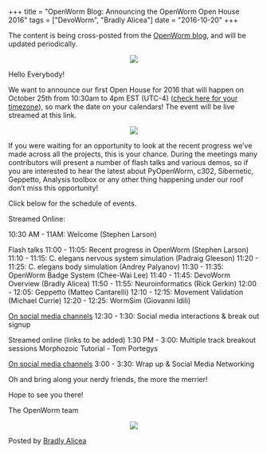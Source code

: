+++
title =  "OpenWorm Blog: Announcing the OpenWorm Open House 2016"
tags = ["DevoWorm", "Bradly Alicea"]
date = "2016-10-20"
+++

The content is being cross-posted from the [OpenWorm blog](https://blog.openworm.org/), and will be updated periodically.

<p align="center">
    <img src="https://3.bp.blogspot.com/--5g_BE9-ZN4/WAmS1T2vMZI/AAAAAAAALI8/B7g-5LgDSU4gwfx75lob1_cTiD6vMIAowCLcB/s320/tumblr_inline_oen5i9xzgg1uwl69r_500.jpg"/>
</p>

Hello Everybody!

We want to announce our first Open House for 2016 that will happen on October 25th from 10:30am to 4pm EST (UTC-4) ([check here for your timezone](https://www.timeanddate.com/worldclock/fixedtime.html?iso=20161025T1030&p1=43&msg=OpenWorm%20Open%20House%202016&fromtheme=generic)), so mark the date on your calendars! The event will be live streamed at this link.

<p align="center">
    <img src="https://1.bp.blogspot.com/-vWWpLu5cVgo/WAmTaemWZEI/AAAAAAAALJE/q4txYNBg4KUO7shnxagYrEV1xa3PRLW3wCLcB/s1600/9340823.jpg"/>
</p>

If you were waiting for an opportunity to look at the recent progress we’ve made across all the projects, this is your chance. During the meetings many contributors will present a number of flash talks and various demos, so if you are interested to hear the latest about PyOpenWorm, c302, Sibernetic, Geppetto, Analysis toolbox or any other thing happening under our roof don’t miss this opportunity!

Click below for the schedule of events.

Streamed Online:

10:30 AM - 11AM: Welcome (Stephen Larson)

Flash talks
          11:00 - 11:05: Recent progress in OpenWorm (Stephen Larson)
          11:10 - 11:15: C. elegans nervous system simulation (Padraig Gleeson)
          11:20 - 11:25: C. elegans body simulation (Andrey Palyanov)
          11:30 - 11:35: OpenWorm Badge System (Chee-Wai Lee)
          11:40 - 11:45: DevoWorm Overview (Bradly Alicea)
          11:50 - 11:55: Neuroinformatics (Rick Gerkin)
          12:00 - 12:05: Geppetto (Matteo Cantarelli)
          12:10 - 12:15: Movement Validation (Michael Currie)
          12:20 - 12:25: WormSim (Giovanni Idili)

[On social media channels](http://syntheticdaisies.blogspot.com/2016/10/openworm-blog-announcing-openworm-open.html)
          12:30 - 1:30: Social media interactions & break out signup

Streamed online (links to be added)
          1:30 PM - 3:00: Multiple track breakout sessions
                    Morphozoic Tutorial - Tom Portegys

[On social media channels](http://syntheticdaisies.blogspot.com/2016/10/openworm-blog-announcing-openworm-open.html)
3:00 - 3:30: Wrap up & Social Media Networking

Oh and bring along your nerdy friends, the more the merrier!

Hope to see you there!

The OpenWorm team

<p align="center">
    <img src="https://2.bp.blogspot.com/-iU6CDHr2m3k/WAmS7AJzvBI/AAAAAAAALJA/3iZD6B4buJEtcqauugnPEzoX-cXKv_IuQCLcB/s320/tumblr_inline_oeoiqaumVE1uwl69r_500.jpg"/>
</p>

Posted by [Bradly Alicea](https://www.linkedin.com/in/bradlyalicea/)